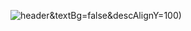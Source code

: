 ![header](https://capsule-render.vercel.app/api?type=waving&height=300&color=gradient&text=hello%20:)&textBg=false&descAlignY=100)
